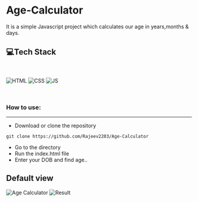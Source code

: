 # Age-Calculator
It is a simple Javascript project which calculates our age in years,months & days.

## 💻Tech Stack
<br>

![HTML](https://img.shields.io/badge/html5%20-%23E34F26.svg?&style=for-the-badge&logo=html5&logoColor=white)
![CSS](https://img.shields.io/badge/css3%20-%231572B6.svg?&style=for-the-badge&logo=css3&logoColor=white)
![JS](https://img.shields.io/badge/javascript%20-%23323330.svg?&style=for-the-badge&logo=javascript&logoColor=%23F7DF1E)

<br>

### How to use:

---

- Download or clone the repository

```
git clone https://github.com/Rajeev2203/Age-Calculator
```

- Go to the directory
- Run the index.html file
- Enter your DOB and find age..

## Default view
![Age Calculator](https://github.com/Rajeev2203/Age-Calculator/assets/91407422/ac7cd9c6-869a-497b-821e-7c62e27b1220)
![Result](https://github.com/Rajeev2203/Age-Calculator/assets/91407422/6d9d5d10-b0f8-4685-bebe-d1a4dd130a0e)



